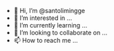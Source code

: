 - 👋 Hi, I’m @santolimingge
- 👀 I’m interested in ...
- 🌱 I’m currently learning ...
- 💞️ I’m looking to collaborate on ...
- 📫 How to reach me ...

<!---
santolimingge/santolimingge is a ✨ special ✨ repository because its `README.md` (this file) appears on your GitHub profile.
You can click the Preview link to take a look at your changes.
--->

